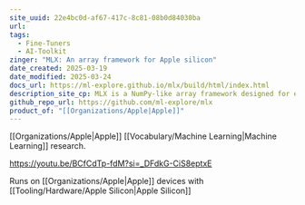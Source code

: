 ```yaml
---
site_uuid: 22e4bc0d-af67-417c-8c81-08b0d84030ba
url: 
tags:
  - Fine-Tuners
  - AI-Toolkit
zinger: "MLX: An array framework for Apple silicon"
date_created: 2025-03-19
date_modified: 2025-03-24
docs_url: https://ml-explore.github.io/mlx/build/html/index.html
description_site_cp: MLX is a NumPy-like array framework designed for efficient and flexible machine learning on Apple silicon, brought to you by Apple machine learning research.
github_repo_url: https://github.com/ml-explore/mlx
product_of: "[[Organizations/Apple|Apple]]"
---
```

[[Organizations/Apple|Apple]] [[Vocabulary/Machine Learning|Machine Learning]] research.

https://youtu.be/BCfCdTp-fdM?si=_DFdkG-CiS8eptxE

Runs on [[Organizations/Apple|Apple]] devices with [[Tooling/Hardware/Apple Silicon|Apple Silicon]]
